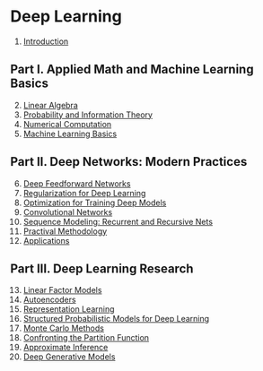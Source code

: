 # Deep Learning  
1. [Introduction](1-Introduction.md)
## Part I. Applied Math and Machine Learning Basics
2. [Linear Algebra](2-Linear-Algebra.md)
3. [Probability and Information Theory]()
4. [Numerical Computation]()
5. [Machine Learning Basics]()
## Part II. Deep Networks: Modern Practices
6. [Deep Feedforward Networks]()
7. [Regularization for Deep Learning]()
8. [Optimization for Training Deep Models]()
9. [Convolutional Networks]()
10. [Sequence Modeling: Recurrent and Recursive Nets]()
11. [Practival Methodology]()
12. [Applications]()
## Part III. Deep Learning Research
13. [Linear Factor Models]()
14. [Autoencoders]()
15. [Representation Learning]()
16. [Structured Probabilistic Models for Deep Learning]()
17. [Monte Carlo Methods]()
18. [Confronting the Partition Function]()
19. [Approximate Inference]()
20. [Deep Generative Models]()